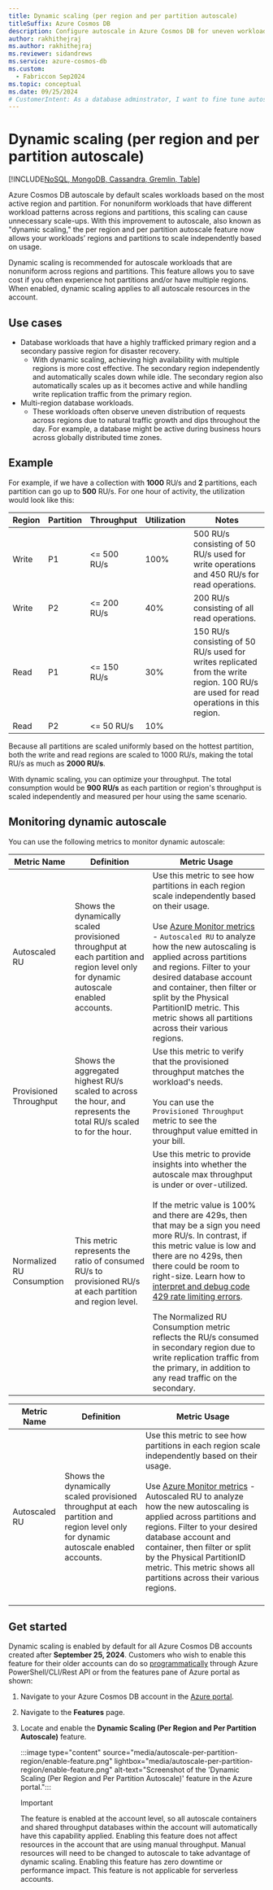 ```yaml
---
title: Dynamic scaling (per region and per partition autoscale)
titleSuffix: Azure Cosmos DB
description: Configure autoscale in Azure Cosmos DB for uneven workload patterns by customizing autoscale for specific regions or partitions.
author: rakhithejraj
ms.author: rakhithejraj
ms.reviewer: sidandrews
ms.service: azure-cosmos-db
ms.custom:
  - Fabriccon Sep2024
ms.topic: conceptual
ms.date: 09/25/2024
# CustomerIntent: As a database adminstrator, I want to fine tune autoscaler for specific regions or partitions so that I can balance an uneven workload.
---
```


# Dynamic scaling (per region and per partition autoscale)

[!INCLUDE[NoSQL, MongoDB, Cassandra, Gremlin, Table](includes/appliesto-nosql-mongodb-cassandra-gremlin-table.md)]

Azure Cosmos DB autoscale by default scales workloads based on the most active region and partition. For nonuniform workloads that have different workload patterns across regions and partitions, this scaling can cause unnecessary scale-ups. With this improvement to autoscale, also known as "dynamic scaling," the per region and per partition autoscale feature now allows your workloads’ regions and partitions to scale independently based on usage.

Dynamic scaling is recommended for autoscale workloads that are nonuniform across regions and partitions. This feature allows you to save cost if you often experience hot partitions and/or have multiple regions. When enabled, dynamic scaling applies to all autoscale resources in the account.

## Use cases

- Database workloads that have a highly trafficked primary region and a secondary passive region for disaster recovery.
  - With dynamic scaling, achieving high availability with multiple regions is more cost effective. The secondary region independently and automatically scales down while idle. The secondary region also automatically scales up as it becomes active and while handling write replication traffic from the primary region.
- Multi-region database workloads.
  - These workloads often observe uneven distribution of requests across regions due to natural traffic growth and dips throughout the day. For example, a database might be active during business hours across globally distributed time zones.

## Example

For example, if we have a collection with **1000** RU/s and **2** partitions, each partition can go up to **500** RU/s. For one hour of activity, the utilization would look like this:

| Region | Partition | Throughput | Utilization | Notes |
| --- | --- | --- | --- | --- |
| Write | P1 | <= 500 RU/s | 100% | 500 RU/s consisting of 50 RU/s used for write operations and 450 RU/s for read operations. |
| Write | P2 | <= 200 RU/s | 40% | 200 RU/s consisting of all read operations. |
| Read | P1 | <= 150 RU/s | 30% | 150 RU/s consisting of 50 RU/s used for writes replicated from the write region. 100 RU/s are used for read operations in this region. |
| Read | P2 | <= 50 RU/s | 10% | |

Because all partitions are scaled uniformly based on the hottest partition, both the write and read regions are scaled to 1000 RU/s, making the total RU/s as much as **2000 RU/s**.

With dynamic scaling, you can optimize your throughput. The total consumption would be **900 RU/s** as each partition or region's throughput is scaled independently and measured per hour using the same scenario.

## Monitoring dynamic autoscale

You can use the following metrics to monitor dynamic autoscale:

| Metric Name | Definition | Metric Usage |
| --- | --- | --- |
| Autoscaled RU | Shows the dynamically scaled provisioned throughput at each partition and region level only for dynamic autoscale enabled accounts. | Use this metric to see how partitions in each region scale independently based on their usage. <br/><br/> Use [Azure Monitor metrics](monitor-reference.md#supported-metrics-for-microsoftdocumentdbdatabaseaccounts) - `Autoscaled RU` to analyze how the new autoscaling is applied across partitions and regions. Filter to your desired database account and container, then filter or split by the Physical PartitionID metric. This metric shows all partitions across their various regions. |
| Provisioned Throughput | Shows the aggregated highest RU/s scaled to across the hour, and represents the total RU/s scaled to for the hour. | Use this metric to verify that the provisioned throughput matches the workload's needs. <br/><br/> You can use the `Provisioned Throughput` metric to see the throughput value emitted in your bill. |
| Normalized RU Consumption | This metric represents the ratio of consumed RU/s to provisioned RU/s at each partition and region level. |Use this metric to provide insights into whether the autoscale max throughput is under or over-utilized. <br/><br/> If the metric value is 100% and there are 429s, then that may be a sign you need more RU/s. In contrast, if this metric value is low and there are no 429s, then there could be room to right-size. Learn how to [interpret and debug code 429 rate limiting errors](sql/troubleshoot-request-rate-too-large.md). <br/><br/> The Normalized RU Consumption metric reflects the RU/s consumed in secondary region due to write replication traffic from the primary, in addition to any read traffic on the secondary. |

|Metric Name|Definition|Metric Usage|
|-------------|------|-------|
|Autoscaled RU|Shows the dynamically scaled provisioned throughput at each partition and region level only for dynamic autoscale enabled accounts.|Use this metric to see how partitions in each region scale independently based on their usage. <br/><br/> Use [Azure Monitor metrics](monitor-reference.md#supported-metrics-for-microsoftdocumentdbdatabaseaccounts) - Autoscaled RU to analyze how the new autoscaling is applied across partitions and regions. Filter to your desired database account and container, then filter or split by the Physical PartitionID metric. This metric shows all partitions across their various regions.<br/><br/>  |

## Get started

Dynamic scaling is enabled by default for all Azure Cosmos DB accounts created after **September 25, 2024**. Customers who wish to enable this feature for their older accounts can do so [programmatically](autoscale-faq.yml#how-can-i-enable-dynamic-autoscale-on-an-account-programatically-)
 through Azure PowerShell/CLI/Rest API or from the features pane of Azure portal as shown:

1. Navigate to your Azure Cosmos DB account in the [Azure portal](https://portal.azure.com).
1. Navigate to the **Features** page.
1. Locate and enable the **Dynamic Scaling (Per Region and Per Partition Autoscale)** feature.

    :::image type="content" source="media/autoscale-per-partition-region/enable-feature.png" lightbox="media/autoscale-per-partition-region/enable-feature.png" alt-text="Screenshot of the 'Dynamic Scaling (Per Region and Per Partition Autoscale)' feature in the Azure portal.":::

    > [!IMPORTANT]
    > The feature is enabled at the account level, so all autoscale containers and shared throughput databases within the account will automatically have this capability applied. Enabling this feature does not affect resources in the account that are using manual throughput. Manual resources will need to be changed to autoscale to take advantage of dynamic scaling. Enabling this feature has zero downtime or performance impact. This feature is not applicable for serverless accounts.





